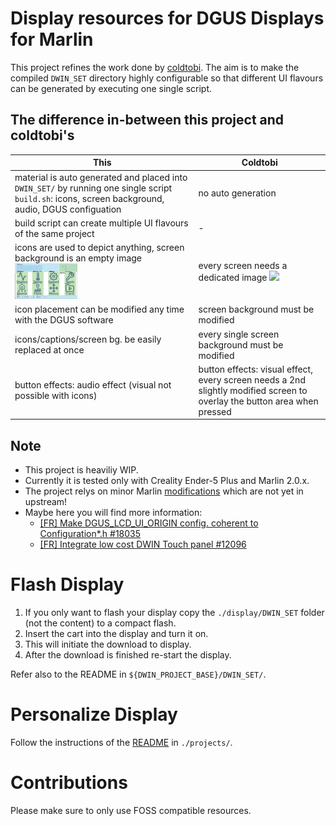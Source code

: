 # Display resources for DGUS Displays for Marlin

This project refines the work done by [coldtobi](https://github.com/coldtobi/Marlin_DGUS_Resources). 
The aim is to make the compiled `DWIN_SET` directory highly configurable so that different UI flavours can be generated by executing one single script.

## The difference in-between this project and coldtobi's

| This | Coldtobi |
| ---- | -------- |
| material is auto generated and placed into `DWIN_SET/` by running one single script `build.sh`: icons, screen background, audio, DGUS configuation | no auto generation  |
| build script can create multiple UI flavours of the same project       | - | 
| icons are used to depict anything, screen background is an empty image <img src="./build-flavours/screenshots-debian-red_dgus-origin_dmt48270c043-06wt/project/010-main-menu.png" width="100"> | every screen needs a dedicated image <img src="./build-flavours/screenshots-debian-red_dgus-origin_dmt48270c043-06wt/devide/010-main-menu.jpg" width="100">|
| icon placement can be modified any time with the DGUS software         | screen background must be modified |
| icons/captions/screen bg. be easily replaced at once                   | every single screen background must be modified |
| button effects: audio effect (visual not possible with icons)          | button effects: visual effect, every screen needs a 2nd slightly modified screen to overlay the button area when pressed |

## Note

* This project is heaviliy WIP.
* Currently it is tested only with Creality Ender-5 Plus and Marlin 2.0.x.
* The project relys on minor Marlin [modifications](https://github.com/rubienr/MarlinFirmware/tree/2.0.x-extui-dgus-origin) which are not yet in upstream!
* Maybe here you will find more information: 
  * [\[FR\] Make DGUS_LCD_UI_ORIGIN config. coherent to Configuration*.h #18035](https://github.com/MarlinFirmware/Marlin/issues/18035)
  * [\[FR\] Integrate low cost DWIN Touch panel #12096 ](https://github.com/MarlinFirmware/Marlin/issues/12096)

# Flash Display

1. If you only want to flash your display copy the `./display/DWIN_SET` folder (not the content) to a compact flash.
2. Insert the cart into the display and turn it on.
3. This will initiate the download to display.
4. After the download is finished re-start the display.

Refer also to the README in `${DWIN_PROJECT_BASE}/DWIN_SET/`.

# Personalize Display

Follow the instructions of the [README](./projectd/README.md) in `./projects/`.

# Contributions

Please make sure to only use FOSS compatible resources.
